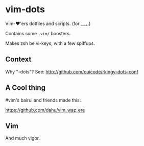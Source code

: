 vim-dots
========

Vim-♥'ers dotfiles and scripts. (for [`...`](http://github.com/ingydotnet/....git).)

Contains some `.vim/` boosters.

Makes zsh be vi-keys, with a few spiffups.

Context
-------

Why "-dots"?  See: http://github.com/ouicode/rkingy-dots-conf

A Cool thing
------------

\#vim's bairui and friends made this:

https://github.com/dahu/vim_waz_ere

Vim
---

And much vigor.

